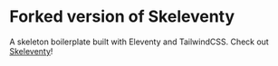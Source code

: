 # Forked version of Skeleventy

A skeleton boilerplate built with Eleventy and TailwindCSS. Check out [Skeleventy](https://skeleventy.netlify.com/)!
